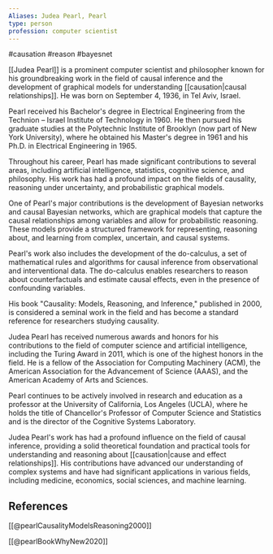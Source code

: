 ```yaml
---
Aliases: Judea Pearl, Pearl
type: person
profession: computer scientist
---
```

#causation #reason #bayesnet

[[Judea Pearl]] is a prominent computer scientist and philosopher known for his groundbreaking work in the field of causal inference and the development of graphical models for understanding [[causation|causal relationships]]. He was born on September 4, 1936, in Tel Aviv, Israel.

Pearl received his Bachelor's degree in Electrical Engineering from the Technion – Israel Institute of Technology in 1960. He then pursued his graduate studies at the Polytechnic Institute of Brooklyn (now part of New York University), where he obtained his Master's degree in 1961 and his Ph.D. in Electrical Engineering in 1965.

Throughout his career, Pearl has made significant contributions to several areas, including artificial intelligence, statistics, cognitive science, and philosophy. His work has had a profound impact on the fields of causality, reasoning under uncertainty, and probabilistic graphical models.

One of Pearl's major contributions is the development of Bayesian networks and causal Bayesian networks, which are graphical models that capture the causal relationships among variables and allow for probabilistic reasoning. These models provide a structured framework for representing, reasoning about, and learning from complex, uncertain, and causal systems.

Pearl's work also includes the development of the do-calculus, a set of mathematical rules and algorithms for causal inference from observational and interventional data. The do-calculus enables researchers to reason about counterfactuals and estimate causal effects, even in the presence of confounding variables.

His book "Causality: Models, Reasoning, and Inference," published in 2000, is considered a seminal work in the field and has become a standard reference for researchers studying causality.

Judea Pearl has received numerous awards and honors for his contributions to the field of computer science and artificial intelligence, including the Turing Award in 2011, which is one of the highest honors in the field. He is a fellow of the Association for Computing Machinery (ACM), the American Association for the Advancement of Science (AAAS), and the American Academy of Arts and Sciences.

Pearl continues to be actively involved in research and education as a professor at the University of California, Los Angeles (UCLA), where he holds the title of Chancellor's Professor of Computer Science and Statistics and is the director of the Cognitive Systems Laboratory.

Judea Pearl's work has had a profound influence on the field of causal inference, providing a solid theoretical foundation and practical tools for understanding and reasoning about [[causation|cause and effect relationships]]. His contributions have advanced our understanding of complex systems and have had significant applications in various fields, including medicine, economics, social sciences, and machine learning.

## References

[[@pearlCausalityModelsReasoning2000]]

[[@pearlBookWhyNew2020]]